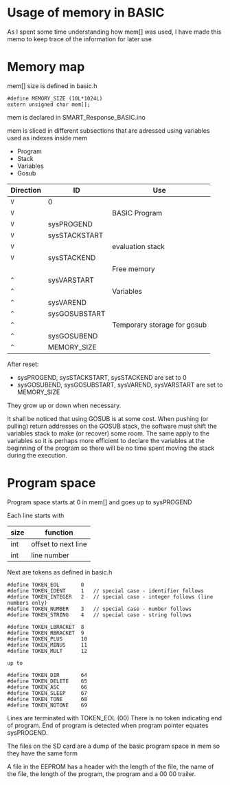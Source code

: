 # Usage of memory in BASIC

As I spent some time understanding how mem[] was used, I have made this memo to keep trace of the information for later use

# Memory map
mem[] size is defined in basic.h
```
#define MEMORY_SIZE (10L*1024L)
extern unsigned char mem[];
```
mem is declared in SMART_Response_BASIC.ino

mem is sliced in different subsections that are adressed using variables used as indexes inside mem
* Program
* Stack
* Variables
* Gosub

|Direction|ID| Use |
|------|-----|----|
| ` V ` |  0 | |
| ` V ` |    | BASIC Program |
| ` V ` | sysPROGEND | |
| ` V ` |sysSTACKSTART | |
| ` V ` |  | evaluation stack |
| ` V ` | sysSTACKEND  |
|       |  | Free memory |
| ` ^ ` |sysVARSTART | |
| ` ^ ` |   | Variables |
| ` ^ ` | sysVAREND | |
| ` ^ ` | sysGOSUBSTART |
| ` ^ ` |   |  Temporary storage for gosub|
| ` ^ ` | sysGOSUBEND | |
| ` ^ ` | MEMORY_SIZE | |

After reset:
* sysPROGEND, sysSTACKSTART, sysSTACKEND are set to 0
* sysGOSUBEND, sysGOSUBSTART, sysVAREND, sysVARSTART are set to MEMORY_SIZE

They grow up or down when necessary.

It shall be noticed that using GOSUB is at some cost. When pushing (or pulling) return addresses on the GOSUB stack, the software must shift the variables stack to make (or recover) some room. The same apply to the variables so it is perhaps more efficient to declare the variables at the beginning of the program so there will be no time spent moving the stack during the execution.

# Program space
Program space starts at 0 in mem\[\] and goes up to sysPROGEND

Each line starts with

| size | function |
|---|---|
| int | offset to next line |
| int | line number |

Next are tokens as defined in basic.h
```
#define TOKEN_EOL       0
#define TOKEN_IDENT     1   // special case - identifier follows
#define TOKEN_INTEGER   2   // special case - integer follows (line numbers only)
#define TOKEN_NUMBER    3   // special case - number follows
#define TOKEN_STRING    4   // special case - string follows

#define TOKEN_LBRACKET  8
#define TOKEN_RBRACKET  9
#define TOKEN_PLUS      10
#define TOKEN_MINUS     11
#define TOKEN_MULT      12

up to

#define TOKEN_DIR       64
#define TOKEN_DELETE    65
#define TOKEN_ASC       66
#define TOKEN_SLEEP     67
#define TOKEN_TONE      68
#define TOKEN_NOTONE    69
```
Lines are terminated with TOKEN_EOL (00)
There is no token indicating end of program. End of program is detected when program pointer equates sysPROGEND.

The files on the SD card are a dump of the basic program space in mem so they have the same form

A file in the EEPROM has a header with the length of the file, the name of the file, the length of the program, the program and a 00 00 trailer.
